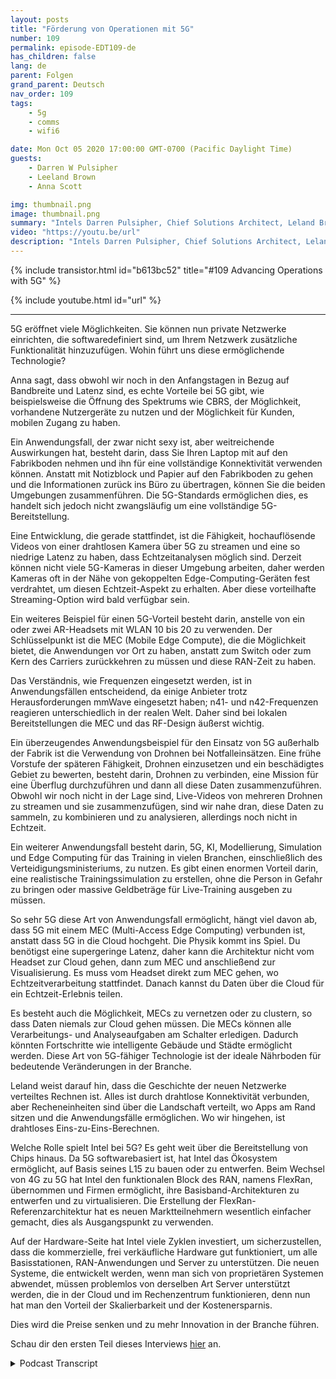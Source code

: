 ```yaml
---
layout: posts
title: "Förderung von Operationen mit 5G"
number: 109
permalink: episode-EDT109-de
has_children: false
lang: de
parent: Folgen
grand_parent: Deutsch
nav_order: 109
tags:
    - 5g
    - comms
    - wifi6

date: Mon Oct 05 2020 17:00:00 GMT-0700 (Pacific Daylight Time)
guests:
    - Darren W Pulsipher
    - Leeland Brown
    - Anna Scott

img: thumbnail.png
image: thumbnail.png
summary: "Intels Darren Pulsipher, Chief Solutions Architect, Leland Brown, Principal Engineer: Technischer Direktor für fortschrittliche Kommunikation und Dr. Anna Scott, Chief Edge Architect für den öffentlichen Sektor, sprechen über die Geschichte der fortschrittlichen Kommunikation und zukünftige Anwendungsfälle mit 5G. Teil zwei von zwei."
video: "https://youtu.be/url"
description: "Intels Darren Pulsipher, Chief Solutions Architect, Leland Brown, Principal Engineer: Technischer Direktor für fortschrittliche Kommunikation und Dr. Anna Scott, Chief Edge Architect für den öffentlichen Sektor, sprechen über die Geschichte der fortschrittlichen Kommunikation und zukünftige Anwendungsfälle mit 5G. Teil zwei von zwei."
---
```


<div>
{% include transistor.html id="b613bc52" title="#109 Advancing Operations with 5G" %}

{% include youtube.html id="url" %}
</div>

---

5G eröffnet viele Möglichkeiten. Sie können nun private Netzwerke einrichten, die softwaredefiniert sind, um Ihrem Netzwerk zusätzliche Funktionalität hinzuzufügen. Wohin führt uns diese ermöglichende Technologie?

Anna sagt, dass obwohl wir noch in den Anfangstagen in Bezug auf Bandbreite und Latenz sind, es echte Vorteile bei 5G gibt, wie beispielsweise die Öffnung des Spektrums wie CBRS, der Möglichkeit, vorhandene Nutzergeräte zu nutzen und der Möglichkeit für Kunden, mobilen Zugang zu haben.

Ein Anwendungsfall, der zwar nicht sexy ist, aber weitreichende Auswirkungen hat, besteht darin, dass Sie Ihren Laptop mit auf den Fabrikboden nehmen und ihn für eine vollständige Konnektivität verwenden können. Anstatt mit Notizblock und Papier auf den Fabrikboden zu gehen und die Informationen zurück ins Büro zu übertragen, können Sie die beiden Umgebungen zusammenführen. Die 5G-Standards ermöglichen dies, es handelt sich jedoch nicht zwangsläufig um eine vollständige 5G-Bereitstellung.

Eine Entwicklung, die gerade stattfindet, ist die Fähigkeit, hochauflösende Videos von einer drahtlosen Kamera über 5G zu streamen und eine so niedrige Latenz zu haben, dass Echtzeitanalysen möglich sind. Derzeit können nicht viele 5G-Kameras in dieser Umgebung arbeiten, daher werden Kameras oft in der Nähe von gekoppelten Edge-Computing-Geräten fest verdrahtet, um diesen Echtzeit-Aspekt zu erhalten. Aber diese vorteilhafte Streaming-Option wird bald verfügbar sein.

Ein weiteres Beispiel für einen 5G-Vorteil besteht darin, anstelle von ein oder zwei AR-Headsets mit WLAN 10 bis 20 zu verwenden. Der Schlüsselpunkt ist die MEC (Mobile Edge Compute), die die Möglichkeit bietet, die Anwendungen vor Ort zu haben, anstatt zum Switch oder zum Kern des Carriers zurückkehren zu müssen und diese RAN-Zeit zu haben.

Das Verständnis, wie Frequenzen eingesetzt werden, ist in Anwendungsfällen entscheidend, da einige Anbieter trotz Herausforderungen mmWave eingesetzt haben; n41- und n42-Frequenzen reagieren unterschiedlich in der realen Welt. Daher sind bei lokalen Bereitstellungen die MEC und das RF-Design äußerst wichtig.

Ein überzeugendes Anwendungsbeispiel für den Einsatz von 5G außerhalb der Fabrik ist die Verwendung von Drohnen bei Notfalleinsätzen. Eine frühe Vorstufe der späteren Fähigkeit, Drohnen einzusetzen und ein beschädigtes Gebiet zu bewerten, besteht darin, Drohnen zu verbinden, eine Mission für eine Überflug durchzuführen und dann all diese Daten zusammenzuführen. Obwohl wir noch nicht in der Lage sind, Live-Videos von mehreren Drohnen zu streamen und sie zusammenzufügen, sind wir nahe dran, diese Daten zu sammeln, zu kombinieren und zu analysieren, allerdings noch nicht in Echtzeit.

Ein weiterer Anwendungsfall besteht darin, 5G, KI, Modellierung, Simulation und Edge Computing für das Training in vielen Branchen, einschließlich des Verteidigungsministeriums, zu nutzen. Es gibt einen enormen Vorteil darin, eine realistische Trainingssimulation zu erstellen, ohne die Person in Gefahr zu bringen oder massive Geldbeträge für Live-Training ausgeben zu müssen.

So sehr 5G diese Art von Anwendungsfall ermöglicht, hängt viel davon ab, dass 5G mit einem MEC (Multi-Access Edge Computing) verbunden ist, anstatt dass 5G in die Cloud hochgeht. Die Physik kommt ins Spiel. Du benötigst eine supergeringe Latenz, daher kann die Architektur nicht vom Headset zur Cloud gehen, dann zum MEC und anschließend zur Visualisierung. Es muss vom Headset direkt zum MEC gehen, wo Echtzeitverarbeitung stattfindet. Danach kannst du Daten über die Cloud für ein Echtzeit-Erlebnis teilen.

Es besteht auch die Möglichkeit, MECs zu vernetzen oder zu clustern, so dass Daten niemals zur Cloud gehen müssen. Die MECs können alle Verarbeitungs- und Analyseaufgaben am Schalter erledigen. Dadurch könnten Fortschritte wie intelligente Gebäude und Städte ermöglicht werden. Diese Art von 5G-fähiger Technologie ist der ideale Nährboden für bedeutende Veränderungen in der Branche.

Leland weist darauf hin, dass die Geschichte der neuen Netzwerke verteiltes Rechnen ist. Alles ist durch drahtlose Konnektivität verbunden, aber Recheneinheiten sind über die Landschaft verteilt, wo Apps am Rand sitzen und die Anwendungsfälle ermöglichen. Wo wir hingehen, ist drahtloses Eins-zu-Eins-Berechnen.

Welche Rolle spielt Intel bei 5G? Es geht weit über die Bereitstellung von Chips hinaus. Da 5G softwarebasiert ist, hat Intel das Ökosystem ermöglicht, auf Basis seines L15 zu bauen oder zu entwerfen. Beim Wechsel von 4G zu 5G hat Intel den funktionalen Block des RAN, namens FlexRan, übernommen und Firmen ermöglicht, ihre Basisband-Architekturen zu entwerfen und zu virtualisieren. Die Erstellung der FlexRan-Referenzarchitektur hat es neuen Marktteilnehmern wesentlich einfacher gemacht, dies als Ausgangspunkt zu verwenden.

Auf der Hardware-Seite hat Intel viele Zyklen investiert, um sicherzustellen, dass die kommerzielle, frei verkäufliche Hardware gut funktioniert, um alle Basisstationen, RAN-Anwendungen und Server zu unterstützen. Die neuen Systeme, die entwickelt werden, wenn man sich von proprietären Systemen abwendet, müssen problemlos von derselben Art Server unterstützt werden, die in der Cloud und im Rechenzentrum funktionieren, denn nun hat man den Vorteil der Skalierbarkeit und der Kostenersparnis.

Dies wird die Preise senken und zu mehr Innovation in der Branche führen.

Schau dir den ersten Teil dieses Interviews [hier](episode-EDT108) an.



<details>
<summary> Podcast Transcript </summary>

<p></p>

</details>
